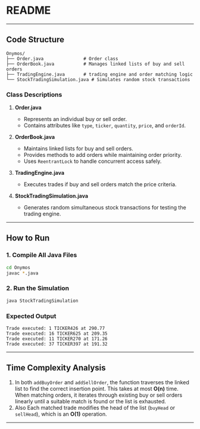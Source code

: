 # README

---

## Code Structure
```plaintext
Onymos/
├── Order.java               # Order class
├── OrderBook.java           # Manages linked lists of buy and sell orders
├── TradingEngine.java       # trading engine and order matching logic
└── StockTradingSimulation.java # Simulates random stock transactions
```

### Class Descriptions
1. **Order.java**
    - Represents an individual buy or sell order.
    - Contains attributes like `type`, `ticker`, `quantity`, `price`, and `orderId`.

2. **OrderBook.java**
    - Maintains linked lists for buy and sell orders.
    - Provides methods to add orders while maintaining order priority.
    - Uses `ReentrantLock` to handle concurrent access safely.

3. **TradingEngine.java**
    - Executes trades if buy and sell orders match the price criteria.

4. **StockTradingSimulation.java**
    - Generates random simultaneous stock transactions for testing the trading engine.

---

## How to Run
### 1. Compile All Java Files
```bash
cd Onymos
javac *.java
```

### 2. Run the Simulation
```bash
java StockTradingSimulation
```

### Expected Output
```plaintext
Trade executed: 1 TICKER426 at 290.77
Trade executed: 16 TICKER625 at 209.35
Trade executed: 11 TICKER270 at 171.26
Trade executed: 37 TICKER397 at 191.32
```

---

## Time Complexity Analysis
1. In both `addBuyOrder` and `addSellOrder`, the function traverses the linked list to find the correct insertion point. This takes at most **O(n)** time. When matching orders, it iterates through existing buy or sell orders linearly until a suitable match is found or the list is exhausted.
2. Also Each matched trade modifies the head of the list (`buyHead` or `sellHead`), which is an **O(1)** operation.
---
